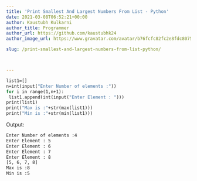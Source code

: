```yaml
---
title: 'Print Smallest And Largest Numbers From List - Python'
date: 2021-03-08T06:52:21+00:00
author: Kaustubh Kulkarni
author_title: Programmer
author_url: https://github.com/kaustubhk24
author_image_url: https://www.gravatar.com/avatar/b76fcfc82fc2e8fdc8075636f1735f61?s=200

slug: /print-smallest-and-largest-numbers-from-list-python/



---
```

```vb title="file.vb"
list1=[]
n=int(input("Enter Number of elements :"))
for i in range(1,n+1):
 list1.append(int(input("Enter Element : ")))
print(list1)
print("Max is :"+str(max(list1)))
print("Min is :"+str(min(list1)))

```

Output:

```vb title="file.vb"
Enter Number of elements :4
Enter Element : 5
Enter Element : 6
Enter Element : 7
Enter Element : 8
[5, 6, 7, 8]
Max is :8
Min is :5
```